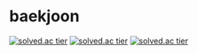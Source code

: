 # baekjoon

[![solved.ac tier](http://mazassumnida.wtf/api/generate_badge?boj=chainjaxx)](https://solved.ac/chainjaxx)
[![solved.ac tier](http://mazassumnida.wtf/api/v2/generate_badge?boj=chainjaxx)](https://solved.ac/chainjaxx)
[![solved.ac tier](http://mazassumnida.wtf/api/mini/generate_badge?boj=chainjaxx)](https://solved.ac/chainjaxx)